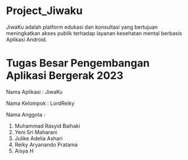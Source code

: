 # Project_Jiwaku
JiwaKu adalah platform edukasi dan konsultasi yang bertujuan meningkatkan akses publik terhadap layanan kesehatan mental berbasis Aplikasi Android.


# Tugas Besar Pengembangan Aplikasi Bergerak 2023

Nama Aplikasi  : JiwaKu

Nama Kelompok  : LordReiky

Nama Anggota   :

1. Muhammad Rasyid Baihaki
2. Yeni Sri Maharani
3. Julike Adelia Ashari
4. Reiky Aryanando Pratama
5. Aisya H

